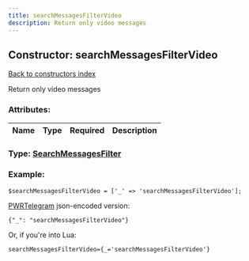 ```yaml
---
title: searchMessagesFilterVideo
description: Return only video messages
---
```

## Constructor: searchMessagesFilterVideo  
[Back to constructors index](index.md)



Return only video messages

### Attributes:

| Name     |    Type       | Required | Description |
|----------|---------------|----------|-------------|



### Type: [SearchMessagesFilter](../types/SearchMessagesFilter.md)


### Example:

```
$searchMessagesFilterVideo = ['_' => 'searchMessagesFilterVideo'];
```  

[PWRTelegram](https://pwrtelegram.xyz) json-encoded version:

```
{"_": "searchMessagesFilterVideo"}
```


Or, if you're into Lua:  


```
searchMessagesFilterVideo={_='searchMessagesFilterVideo'}

```


